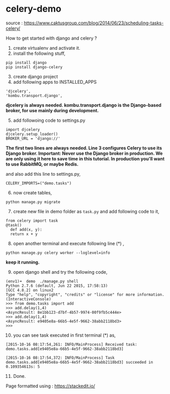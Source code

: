 # celery-demo

source : https://www.caktusgroup.com/blog/2014/06/23/scheduling-tasks-celery/

How to get started with django and celery ? 

1. create virtualenv and activate it.
2. install the following stuff,
```
pip install django
pip install django-celery
```
3. create django project 
4. add following apps to INSTALLED_APPS
```
'djcelery',
'kombu.transport.django',
```
   
   <b>djcelery is always needed. kombu.transport.django is the Django-based broker, for use mainly during development.</b>
   
5. add followoing code to settings.py
```
import djcelery
djcelery.setup_loader()
BROKER_URL = 'django://'
```
  <b>The first two lines are always needed. Line 3 configures Celery to use its Django broker.
  Important: Never use the Django broker in production. We are only using it here to save time in this tutorial.     In production you'll want to use RabbitMQ, or maybe Redis.</b>
  
  and also add this line to settings.py, 
  
```
CELERY_IMPORTS=("demo.tasks")
```
  
6. now create tables,

```
python manage.py migrate
```
  
7. create new file in demo folder as ```task.py``` and add following code to it,

```
from celery import task
@task()
  def add(x, y):
  return x + y
```
    
8. open another terminal and execute following line (*) ,

```
python manage.py celery worker --loglevel=info
```

 **keep it running.**
    
9. open django shell and try the following code,
```
(env1)➜  demo  ./manage.py shell   
Python 2.7.6 (default, Jun 22 2015, 17:58:13) 
[GCC 4.8.2] on linux2
Type "help", "copyright", "credits" or "license" for more information.
(InteractiveConsole)
>>> from demo.tasks import add
>>> add.delay(1,4)
<AsyncResult: 8e1bb123-d7bf-4b57-9974-00f9fb5c444e>
>>> add.delay(1,4)
<AsyncResult: e9405e8a-66b5-4e5f-9662-38abb2118bd3>
>>> 
```
10. you can see task executed in first terminal (*) as, 
```
[2015-10-16 08:17:54,261: INFO/MainProcess] Received task: demo.tasks.add[e9405e8a-66b5-4e5f-9662-38abb2118bd3]

[2015-10-16 08:17:54,372: INFO/MainProcess] Task demo.tasks.add[e9405e8a-66b5-4e5f-9662-38abb2118bd3] succeeded in 0.109354613s: 5
```
11. Done.

Page formatted using : https://stackedit.io/

  
  
